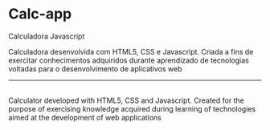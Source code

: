 # Calc-app
Calculadora Javascript


Calculadora desenvolvida com HTML5, CSS e Javascript. Criada a fins de exercitar conhecimentos adquiridos durante aprendizado de tecnologias voltadas para o desenvolvimento de aplicativos web
<hr /><br />
<article>Calculator developed with HTML5, CSS and Javascript. Created for the purpose of exercising knowledge acquired during learning of technologies aimed at the development of web applications</article>

